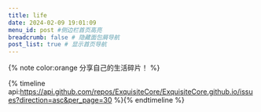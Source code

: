 ```yaml
---
title: life
date: 2024-02-09 19:01:09
menu_id: post #侧边栏首页高亮
breadcrumb: false # 隐藏面包屑导航
post_list: true # 显示首页导航
---
```


{% note color:orange 分享自己的生活碎片！ %}

{% timeline api:https://api.github.com/repos/ExquisiteCore/ExquisiteCore.github.io/issues?direction=asc&per_page=30 %}{% endtimeline %}
